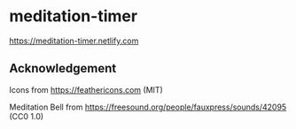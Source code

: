 # meditation-timer

https://meditation-timer.netlify.com

## Acknowledgement

Icons from https://feathericons.com (MIT)

Meditation Bell from https://freesound.org/people/fauxpress/sounds/42095 (CC0 1.0)
